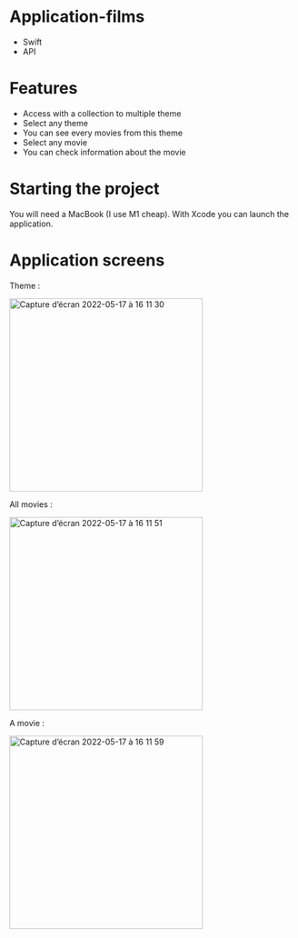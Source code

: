 # Application-films

* Swift
* API


# Features

* Access with a collection to multiple theme
* Select any theme
* You can see every movies from this theme
* Select any movie
* You can check information about the movie

# Starting the project

You will need a MacBook (I use M1 cheap).
With Xcode you can launch the application.


# Application screens

Theme :  

<img width="340" alt="Capture d’écran 2022-05-17 à 16 11 30" src="https://user-images.githubusercontent.com/30879857/168831586-5c29d555-781a-444c-a83f-69b3645e11ff.png">


All movies :   

<img width="340" alt="Capture d’écran 2022-05-17 à 16 11 51" src="https://user-images.githubusercontent.com/30879857/168831655-f3482185-7590-4291-8169-be6e39a0a428.png">

A movie :   

<img width="340" alt="Capture d’écran 2022-05-17 à 16 11 59" src="https://user-images.githubusercontent.com/30879857/168831697-848db846-29f6-44bd-b01e-004c31cd4a16.png">

